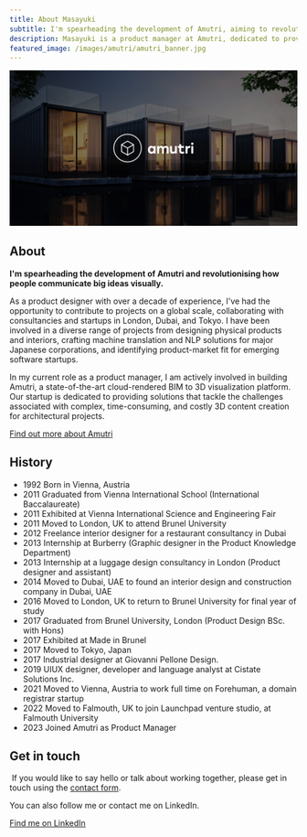 ```yaml
---
title: About Masayuki
subtitle: I'm spearheading the development of Amutri, aiming to revolutionise the way people communicate big ideas visually.
description: Masayuki is a product manager at Amutri, dedicated to providing solutions that tackle the challenges associated with complex, time-consuming, and costly 3D content creation for architectural projects.
featured_image: /images/amutri/amutri_banner.jpg
---
```


<div class="banner"><img src="/images/amutri/amutri_banner.jpg" class="banner_img"></div>

## About

**I'm spearheading the development of Amutri and revolutionising how people communicate big ideas visually.**

As a product designer with over a decade of experience, I've had the opportunity to contribute to projects on a global scale, collaborating with consultancies and startups in London, Dubai, and Tokyo. I have been involved in a diverse range of projects from designing physical products and interiors, crafting machine translation and NLP solutions for major Japanese corporations, and identifying product-market fit for emerging software startups.

In my current role as a product manager, I am actively involved in building Amutri, a state-of-the-art cloud-rendered BIM to 3D visualization platform. Our startup is dedicated to providing solutions that tackle the challenges associated with complex, time-consuming, and costly 3D content creation for architectural projects.

<a href="https://www.amutri.com/" class="button button--large">Find out more about Amutri</a>

## History

* 1992 Born in Vienna, Austria
* 2011 Graduated from Vienna International School (International Baccalaureate)
* 2011 Exhibited at Vienna International Science and Engineering Fair
* 2011 Moved to London, UK to attend Brunel University
* 2012 Freelance interior designer for a restaurant consultancy in Dubai
* 2013 Internship at Burberry (Graphic designer in the Product Knowledge Department)
* 2013 Internship at a luggage design consultancy in London (Product designer and assistant)
* 2014 Moved to Dubai, UAE to found an interior design and construction company in Dubai, UAE
* 2016 Moved to London, UK to return to Brunel University for final year of study
* 2017 Graduated from Brunel University, London (Product Design BSc. with Hons)
* 2017 Exhibited at Made in Brunel
* 2017 Moved to Tokyo, Japan
* 2017 Industrial designer at Giovanni Pellone Design.
* 2019 UIUX designer, developer and language analyst at Cistate Solutions Inc.
* 2021 Moved to Vienna, Austria to work full time on Forehuman, a domain registrar startup
* 2022 Moved to Falmouth, UK to join Launchpad venture studio, at Falmouth University
* 2023 Joined Amutri as Product Manager

## Get in touch
​
If you would like to say hello or talk about working together, please get in touch using the [contact form](/contact).

You can also follow me or contact me on LinkedIn.

<a href="https://www.linkedin.com/in/mkishi" class="button button--large">Find me on LinkedIn</a>